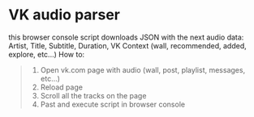 # VK audio parser

this browser console script downloads JSON with the next audio data: Artist, Title, Subtitle, Duration, VK Context (wall, recommended, added, explore, etc...)
How to: 
> 1. Open vk.com page with audio (wall, post, playlist, messages, etc...)
> 2. Reload page 
> 3. Scroll all the tracks on the page 
> 4. Past and execute script in browser console
